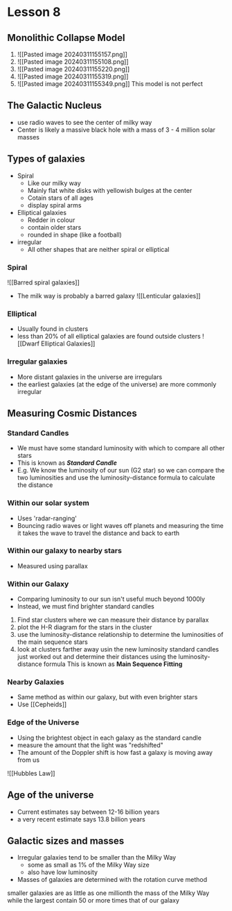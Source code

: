 # Lesson 8
## Monolithic Collapse Model
1. ![[Pasted image 20240311155157.png]]
2. ![[Pasted image 20240311155108.png]]
3. ![[Pasted image 20240311155220.png]]
4. ![[Pasted image 20240311155319.png]]
5. ![[Pasted image 20240311155349.png]]
This model is not perfect

## The Galactic Nucleus
- use radio waves to see the center of milky way
- Center is likely a massive black hole with a mass of 3 - 4 million solar masses

## Types of galaxies
- Spiral
	- Like our milky way
	- Mainly flat white disks with yellowish bulges at the center
	- Cotain stars of all ages
	- display spiral arms
- Elliptical galaxies
	- Redder in colour
	- contain older stars
	- rounded in shape (like a football)
- irregular
	- All other shapes that are neither spiral or elliptical

### Spiral
![[Barred spiral galaxies]]
-  The milk way is probably a barred galaxy
![[Lenticular galaxies]] 

### Elliptical
- Usually found in clusters
- less than 20% of all elliptical galaxies are found outside clusters
![[Dwarf Elliptical Galaxies]]

### Irregular galaxies
- More distant galaxies in the universe are irregulars
- the earliest galaxies (at the edge of the universe) are more commonly irregular

## Measuring Cosmic Distances
### Standard Candles
- We must have some standard luminosity with which to compare all other stars
- This is known as **_Standard Candle_**
- E.g. We know the luminosity of our sun (G2 star) so we can compare the two luminosities and use the luminosity-distance formula to calculate the distance

### Within our solar system
- Uses 'radar-ranging'
- Bouncing radio waves or light waves off planets and measuring the time it takes the wave to travel the distance and back to earth

### Within our galaxy to nearby stars
- Measured using parallax

### Within our Galaxy
- Comparing luminosity to our sun isn't useful much beyond 1000ly
- Instead, we must find brighter standard candles
1. Find star clusters where we can measure their distance by parallax
2. plot the H-R diagram for the stars in the cluster
3. use the luminosity-distance relationship to determine the luminosities of the main sequence stars
4. look at clusters farther away usin the new luminosity standard candles just worked out and determine their distances using the luminosity-distance formula
This is known as **Main Sequence Fitting**

### Nearby Galaxies
- Same method as within our galaxy, but with even brighter stars
- Use [[Cepheids]]

### Edge of the Universe
- Using the brightest object in each galaxy as the standard candle
- measure the amount that the light was "redshifted"
- The amount of the Doppler shift is how fast a galaxy is moving away from us

![[Hubbles Law]]


## Age of the universe
- Current estimates say between 12-16 billion years
- a very recent estimate says 13.8 billion years

## Galactic sizes and masses
- Irregular galaxies tend to be smaller than the Milky Way
	- some as small as 1% of the Milky Way size
	- also have low luminosity
- Masses of galaxies are determined with the rotation curve method

smaller galaxies are as little as one millionth the mass of the Milky Way while the largest contain 50 or more times that of our galaxy